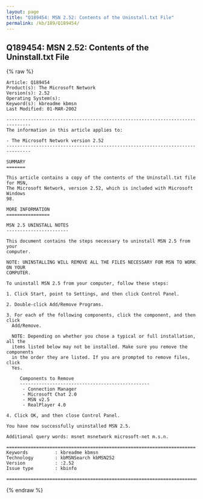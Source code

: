 ```yaml
---
layout: page
title: "Q189454: MSN 2.52: Contents of the Uninstall.txt File"
permalink: /kb/189/Q189454/
---
```


## Q189454: MSN 2.52: Contents of the Uninstall.txt File

{% raw %}

	Article: Q189454
	Product(s): The Microsoft Network
	Version(s): 2.52
	Operating System(s): 
	Keyword(s): kbreadme kbmsn
	Last Modified: 01-MAR-2002
	
	-------------------------------------------------------------------------------
	The information in this article applies to:
	
	- The Microsoft Network version 2.52 
	-------------------------------------------------------------------------------
	
	SUMMARY
	=======
	
	This article contains a copy of the contents of the Uninstall.txt file for MSN,
	The Microsoft Network, version 2.52, which is included with Microsoft Windows
	98.
	
	MORE INFORMATION
	================
	
	MSN 2.5 UNINSTALL NOTES
	-----------------------
	
	This document contains the steps necessary to uninstall MSN 2.5 from your
	computer.
	
	NOTE: UNINSTALLING WILL REMOVE ALL THE FILES NECESSARY FOR MSN TO WORK ON YOUR
	COMPUTER.
	
	To uninstall MSN 2.5 from your computer, follow these steps:
	
	1. Click Start, point to Settings, and then click Control Panel.
	
	2. Double-click Add/Remove Programs.
	
	3. For each of the following components, click the component, and then click
	  Add/Remove.
	
	  NOTE: Depending on whether you chose a typical or full installation, all the
	  items listed below may not be installed. Make sure you remove the components
	  in the order they are listed. If you are prompted to remove files, click
	  Yes.
	
	     Components to Remove
	     ------------------------------------------------
	      - Connection Manager
	      - Microsoft Chat 2.0
	      - MSN v2.5
	      - RealPlayer 4.0
	
	4. Click OK, and then close Control Panel.
	
	You have now successfully uninstalled MSN 2.5.
	
	Additional query words: msnet msnetwork microsoft-net m.s.n.
	
	======================================================================
	Keywords          : kbreadme kbmsn 
	Technology        : kbMSNSearch kbMSN252
	Version           : :2.52
	Issue type        : kbinfo
	
	=============================================================================
	

{% endraw %}
